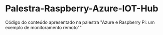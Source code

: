 # Palestra-Raspberry-Azure-IOT-Hub
Código do conteúdo apresentado na palestra "Azure e Raspberry Pi: um exemplo de monitoramento remoto""
